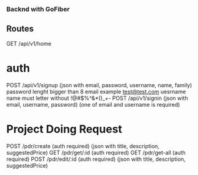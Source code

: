 ### Backnd with GoFiber

## Routes
GET /api/v1/home

# auth
POST /api/v1/signup (json with email, password, username, name, family)
    password lenght bigger than 8
    email example test@test.com
    uesrname 
    name must letter without !@#$%^&*()_+-
POST /api/v1/signin (json with email, username, password) (one of email and username is required)

# Project Doing Request
POST /pdr/create (auth required) (json with title, description, suggestedPrice)
GET /pdr/get/:id (auth required)
GET /pdr/get-all (auth required)
POST /pdr/edit/:id (auth required) (json with title, description, suggestedPrice)